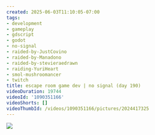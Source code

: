 ```yaml
---
created: 2025-06-03T11:10:05-07:00
tags:
- development
- gameplay
- gdscript
- godot
- no-signal
- raided-by-JustCovino
- raided-by-Manadono
- raided-by-stevieraedrawn
- raiding-YuriHeart
- smol-mushroomancer
- twitch
title: escape room game dev | no signal (day 190)
videoDuration: 19744
videoId: '1090351166'
videoShorts: []
videoThumbId: /videos/1090351166/pictures/2024417325
---
```


![](20250603181005.jpg)
